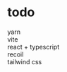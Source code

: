 # todo

yarn <br/>
vite <br/>
react + typescript <br/>
recoil <br/>
tailwind css <br/>

<!--
- 추가
- 삭제
- 로컬스토리지 저장

- 카테고리 추가
- 수정
- 로그인 / 회원가입 (로컬스토리지)

#96c9ff - blue
#ffbcc3 - pink
-->
